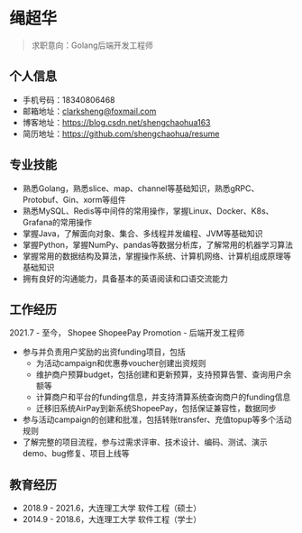 # 绳超华
> 求职意向：Golang后端开发工程师
## 个人信息
- 手机号码：18340806468
- 邮箱地址：clarksheng@foxmail.com
- 博客地址：https://blog.csdn.net/shengchaohua163
- 简历地址：https://github.com/shengchaohua/resume

## 专业技能
- 熟悉Golang，熟悉slice、map、channel等基础知识，熟悉gRPC、Protobuf、Gin、xorm等组件
- 熟悉MySQL、Redis等中间件的常用操作，掌握Linux、Docker、K8s、Grafana的常用操作
- 掌握Java，了解面向对象、集合、多线程并发编程、JVM等基础知识
- 掌握Python，掌握NumPy、pandas等数据分析库，了解常用的机器学习算法
- 掌握常用的数据结构及算法，掌握操作系统、计算机网络、计算机组成原理等基础知识
- 拥有良好的沟通能力，具备基本的英语阅读和口语交流能力

## 工作经历
2021.7 - 至今， Shopee ShopeePay Promotion - 后端开发工程师
- 参与并负责用户奖励的出资funding项目，包括
    - 为活动campaign和优惠券voucher创建出资规则
    - 维护商户预算budget，包括创建和更新预算，支持预算告警、查询用户余额等
    - 计算商户和平台的funding信息，并支持清算系统查询商户的funding信息
    - 迁移旧系统AirPay到新系统ShopeePay，包括保证兼容性，数据同步
- 参与活动campaign的创建和批准，包括转账transfer、充值topup等多个活动规则
- 了解完整的项目流程，参与过需求评审、技术设计、编码、测试、演示demo、bug修复、项目上线等
## 教育经历
- 2018.9 - 2021.6，大连理工大学 软件工程（硕士）
- 2014.9 - 2018.6，大连理工大学 软件工程（学士）